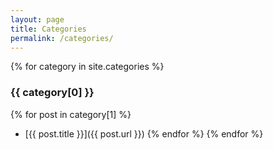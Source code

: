 ```yaml
---
layout: page
title: Categories
permalink: /categories/
---
```


{% for category in site.categories %}
### {{ category[0] }}
  {% for post in category[1] %}
  - [{{ post.title }}]({{ post.url }})
  {% endfor %}
{% endfor %}
